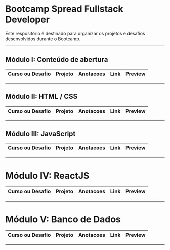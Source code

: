 # Bootcamp Spread Fullstack Developer
Este respositório é destinado para organizar os projetos e desafios desenvolvidos durante o Bootcamp.

--- 

## Módulo I: Conteúdo de abertura
| Curso ou Desafio | Projeto | Anotacoes | Link | Preview |
| --- | --- | --- | --- | ---|

 

---

## Módulo II: HTML / CSS
| Curso ou Desafio | Projeto | Anotacoes | Link | Preview |
| --- | --- | --- | --- | ---|
 

---

## Módulo III: JavaScript
| Curso ou Desafio | Projeto | Anotacoes | Link | Preview |
| --- | --- | --- | --- | ---|
 

---

# Módulo IV: ReactJS
| Curso ou Desafio | Projeto | Anotacoes | Link | Preview |
| --- | --- | --- | --- | ---|
 

---

# Módulo V: Banco de Dados
| Curso ou Desafio | Projeto | Anotacoes | Link | Preview |
| --- | --- | --- | --- | ---|
 

---